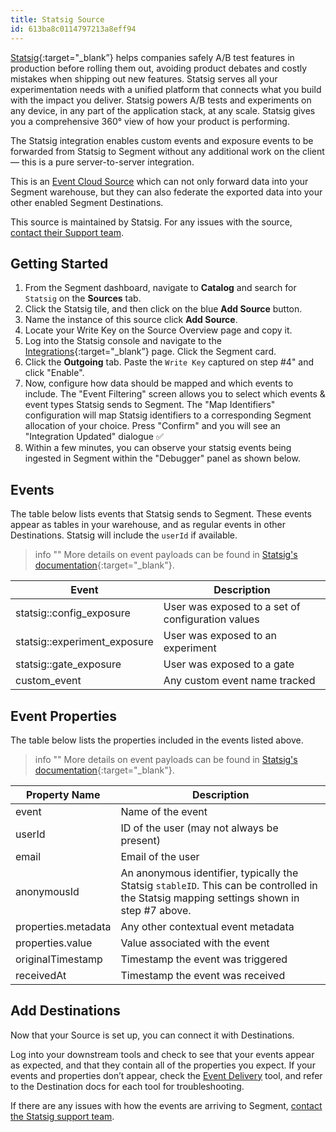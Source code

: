 ```yaml
---
title: Statsig Source
id: 613ba8c0114797213a8eff94
---
```


[Statsig](https://www.statsig.com/?utm_source=segmentio&utm_medium=docs&utm_campaign=partners){:target="_blank”} helps companies safely A/B test features in production before rolling them out, avoiding product debates and costly mistakes when shipping out new features. Statsig serves all your experimentation needs with a unified platform that connects what you build with the impact you deliver. Statsig powers A/B tests and experiments on any device, in any part of the application stack, at any scale. Statsig gives you a comprehensive 360° view of how your product is performing.

The Statsig integration enables custom events and exposure events to be forwarded from Statsig to Segment without any additional work on the client — this is a pure server-to-server integration.

This is an [Event Cloud Source](/docs/sources/#event-cloud-sources) which can not only forward data into your Segment warehouse, but they can also federate the exported data into your other enabled Segment Destinations.

This source is maintained by Statsig. For any issues with the source, [contact their Support team](mailto:support@statsig.com).

## Getting Started

1. From the Segment dashboard, navigate to **Catalog** and search for `Statsig` on the **Sources** tab.
2. Click the Statsig tile, and then click on the blue **Add Source** button.
3. Name the instance of this source click **Add Source**.
4. Locate your Write Key on the Source Overview page and copy it.
5. Log into the Statsig console and navigate to the [Integrations](https://console.statsig.com/integrations){:target="_blank”} page. Click the Segment card.
6. Click the **Outgoing** tab. Paste the `Write Key` captured on step #4" and click "Enable". 
7. Now, configure how data should be mapped and which events to include. The "Event Filtering" screen allows you to select which events & event types Statsig sends to Segment. The "Map Identifiers" configuration will map Statsig identifiers to a corresponding Segment allocation of your choice. Press "Confirm" and you will see an "Integration Updated" dialogue ✅
8. Within a few minutes, you can observe your statsig events being ingested in Segment within the "Debugger" panel as shown below.


## Events

The table below lists events that Statsig sends to Segment. These events appear as tables in your warehouse, and as regular events in other Destinations. Statsig will include the `userId` if available.

> info ""
> More details on event payloads can be found in [Statsig's documentation](https://docs.statsig.com/integrations/data-connectors/segment#configuring-outbound-events){:target="_blank"}.


| Event                        | Description                                       |
| ---------------------------- | ------------------------------------------------- |
| statsig::config_exposure     | User was exposed to a set of configuration values |
| statsig::experiment_exposure | User was exposed to an experiment                 |
| statsig::gate_exposure       | User was exposed to a gate                        |
| custom_event               | Any custom event name tracked                     |


## Event Properties

The table below lists the properties included in the events listed above.

> info ""
>  More details on event payloads can be found in [Statsig's documentation](https://docs.statsig.com/integrations/data-connectors/segment#configuring-outbound-events){:target="_blank"}.


| Property Name       | Description                                                                                                                               |
| ------------------- | ----------------------------------------------------------------------------------------------------------------------------------------- |
| event               | Name of the event                                                                                                                         |
| userId              | ID of the user (may not always be present)                                                                                                |
| email               | Email of the user                                                                                                                         |
| anonymousId         | An anonymous identifier, typically the Statsig `stableID`. This can be controlled in the Statsig mapping settings shown in step #7 above. |
| properties.metadata | Any other contextual event metadata                                                                                                       |
| properties.value    | Value associated with the event                                                                                                           |
| originalTimestamp   | Timestamp the event was triggered                                                                                                         |
| receivedAt          | Timestamp the event was received                                                                                                          |

## Add Destinations

Now that your Source is set up, you can connect it with Destinations.

Log into your downstream tools and check to see that your events appear as expected, and that they contain all of the properties you expect. If your events and properties don’t appear, check the [Event Delivery](/docs/connections/event-delivery/) tool, and refer to the Destination docs for each tool for troubleshooting.

If there are any issues with how the events are arriving to Segment, [contact the Statsig support team](mailto:support@statsig.com).

